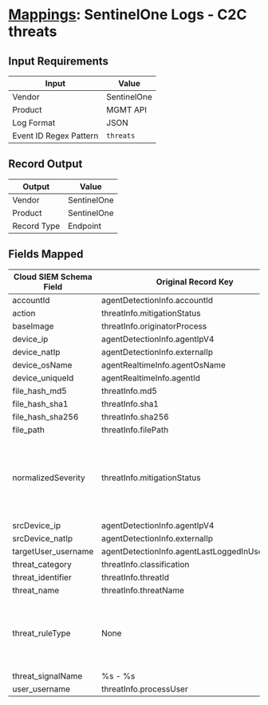 # [Mappings](README.md): SentinelOne Logs - C2C threats

## Input Requirements

|Input|Value|
|-----|-----|
|Vendor|SentinelOne|
|Product|MGMT API|
|Log Format|JSON|
|Event ID Regex Pattern|`threats`|

## Record Output

|Output|Value|
|------|-----|
|Vendor|SentinelOne|
|Product|SentinelOne|
|Record Type|Endpoint|

## Fields Mapped

|Cloud SIEM Schema Field|Original Record Key|Notes|
|-----------------------|-------------------|-----|
|accountId|agentDetectionInfo.accountId||
|action|threatInfo.mitigationStatus||
|baseImage|threatInfo.originatorProcess||
|device_ip|agentDetectionInfo.agentIpV4||
|device_natIp|agentDetectionInfo.externalIp||
|device_osName|agentRealtimeInfo.agentOsName||
|device_uniqueId|agentRealtimeInfo.agentId||
|file_hash_md5|threatInfo.md5||
|file_hash_sha1|threatInfo.sha1||
|file_hash_sha256|threatInfo.sha256||
|file_path|threatInfo.filePath||
|normalizedSeverity|threatInfo.mitigationStatus|This is a lookup field. More info to come in the catalog later...|
|srcDevice_ip|agentDetectionInfo.agentIpV4||
|srcDevice_natIp|agentDetectionInfo.externalIp||
|targetUser_username|agentDetectionInfo.agentLastLoggedInUserName||
|threat_category|threatInfo.classification||
|threat_identifier|threatInfo.threatId||
|threat_name|threatInfo.threatName||
|threat_ruleType|None|The static text `direct` is populated in this schema field.|
|threat_signalName|%s - %s||
|user_username|threatInfo.processUser||

